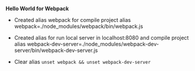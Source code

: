 **Hello World for Webpack**

- Created alias webpack for compile project
alias webpack=./node_modules/webpack/bin/webpack.js

- Created alias for run local server in localhost:8080 and compile project
alias webpack-dev-server=./node_modules/webpack-dev-server/bin/webpack-dev-server.js

- Clear alias
`unset webpack && unset webpack-dev-server`
